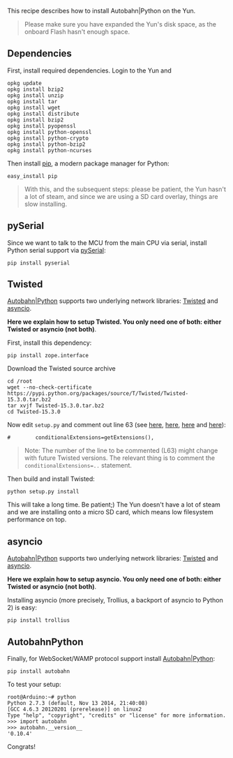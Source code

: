 This recipe describes how to install Autobahn|Python on the Yun.

> Please make sure you have expanded the Yun's disk space, as the onboard Flash hasn't enough space.

## Dependencies

First, install required dependencies. Login to the Yun and

```console
opkg update
opkg install bzip2
opkg install unzip
opkg install tar
opkg install wget
opkg install distribute
opkg install bzip2
opkg install pyopenssl
opkg install python-openssl
opkg install python-crypto
opkg install python-bzip2
opkg install python-ncurses
```

Then install [pip](https://pip.pypa.io/), a modern package manager for Python:

```console
easy_install pip
```

> With this, and the subsequent steps: please be patient, the Yun hasn't a lot of steam, and since we are using a SD card overlay, things are slow installing.


## pySerial

Since we want to talk to the MCU from the main CPU via serial, install Python serial support via [pySerial](https://pypi.python.org/pypi/pyserial):

```console
pip install pyserial
```


## Twisted

[Autobahn|Python](http://autobahn.ws/python/) supports two underlying network libraries: [Twisted](http://twistedmatrix.com/) and [asyncio](https://docs.python.org/3.4/library/asyncio.html).

**Here we explain how to setup Twisted. You only need one of both: either Twisted or asyncio (not both)**.

First, install this dependency:

```console
pip install zope.interface
```

Download the Twisted source archive

```console
cd /root
wget --no-check-certificate https://pypi.python.org/packages/source/T/Twisted/Twisted-15.3.0.tar.bz2
tar xvjf Twisted-15.3.0.tar.bz2
cd Twisted-15.3.0
```

Now edit `setup.py` and comment out line 63 (see [here](http://stackoverflow.com/a/5128593/884770), [here](https://twistedmatrix.com/trac/ticket/6853), [here](https://twistedmatrix.com/trac/ticket/3586) and [here](https://twistedmatrix.com/trac/ticket/6831)):

    #        conditionalExtensions=getExtensions(),

> Note: The number of the line to be commented (L63) might change with future Twisted versions. The relevant thing is to comment the `conditionalExtensions=..` statement.
>  

Then build and install Twisted:

```console
python setup.py install
```

This will take a long time. Be patient;) The Yun doesn't have a lot of steam and we are installing onto a micro SD card, which means low filesystem performance on top.


## asyncio

[Autobahn|Python](http://autobahn.ws/python/) supports two underlying network libraries: [Twisted](http://twistedmatrix.com/) and [asyncio](https://docs.python.org/3.4/library/asyncio.html).

**Here we explain how to setup asyncio. You only need one of both: either Twisted or asyncio (not both)**.

Installing asyncio (more precisely, Trollius, a backport of asyncio to Python 2) is easy:

```console
pip install trollius
```


## AutobahnPython

Finally, for WebSocket/WAMP protocol support install [Autobahn|Python](https://pypi.python.org/pypi/autobahn/):

```console
pip install autobahn
```

To test your setup:

```console
root@Arduino:~# python
Python 2.7.3 (default, Nov 13 2014, 21:40:08) 
[GCC 4.6.3 20120201 (prerelease)] on linux2
Type "help", "copyright", "credits" or "license" for more information.
>>> import autobahn
>>> autobahn.__version__
'0.10.4'
```

Congrats!
